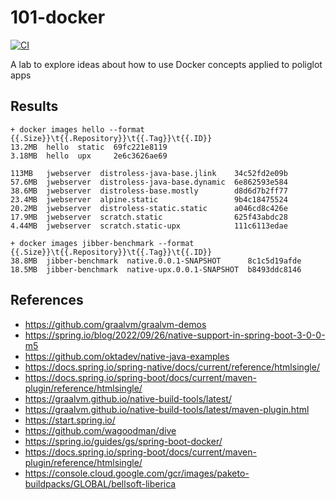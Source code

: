 # 101-docker

[![CI](https://github.com/jabrena/101-docker/actions/workflows/build.yaml/badge.svg)](https://github.com/jabrena/101-docker/actions/workflows/build.yaml)

A lab to explore ideas about how to use Docker concepts applied to poliglot apps

## Results

```
+ docker images hello --format {{.Size}}\t{{.Repository}}\t{{.Tag}}\t{{.ID}}
13.2MB  hello  static  69fc221e8119
3.18MB  hello  upx     2e6c3626ae69

113MB   jwebserver  distroless-java-base.jlink    34c52fd2e09b
57.6MB  jwebserver  distroless-java-base.dynamic  6e862593e584
38.6MB  jwebserver  distroless-base.mostly        d8d6d7b2ff77
23.4MB  jwebserver  alpine.static                 9b4c18475524
20.2MB  jwebserver  distroless-static.static      a046cd8c426e
17.9MB  jwebserver  scratch.static                625f43abdc28
4.44MB  jwebserver  scratch.static-upx            111c6113edae

+ docker images jibber-benchmark --format {{.Size}}\t{{.Repository}}\t{{.Tag}}\t{{.ID}}
38.8MB  jibber-benchmark  native.0.0.1-SNAPSHOT      8c1c5d19afde
18.5MB  jibber-benchmark  native-upx.0.0.1-SNAPSHOT  b8493ddc8146
```

## References

- https://github.com/graalvm/graalvm-demos
- https://spring.io/blog/2022/09/26/native-support-in-spring-boot-3-0-0-m5
- https://github.com/oktadev/native-java-examples
- https://docs.spring.io/spring-native/docs/current/reference/htmlsingle/
- https://docs.spring.io/spring-boot/docs/current/maven-plugin/reference/htmlsingle/
- https://graalvm.github.io/native-build-tools/latest/
- https://graalvm.github.io/native-build-tools/latest/maven-plugin.html
- https://start.spring.io/
- https://github.com/wagoodman/dive
- https://spring.io/guides/gs/spring-boot-docker/
- https://docs.spring.io/spring-boot/docs/current/maven-plugin/reference/htmlsingle/
- https://console.cloud.google.com/gcr/images/paketo-buildpacks/GLOBAL/bellsoft-liberica